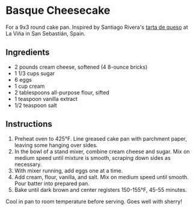 # Basque Cheesecake

For a 9x3 round cake pan. Inspired by Santiago Rivera's [tarta de queso](https://www.lavanguardia.com/comer/sitios/20181026/452544579597/mejor-tarta-queso-espana-receta-la-vina.html) at La Viña in San Sebastián, Spain.

## Ingredients

- 2 pounds cream cheese, softened (4 8-ounce bricks)
- 1 1/3 cups sugar
- 6 eggs
- 1 cup cream
- 2 tablespoons all-purpose flour, sifted
- 1 teaspoon vanilla extract
- 1/2 teaspoon salt

## Instructions

1. Preheat oven to 425°F. Line greased cake pan with parchment paper, leaving some hanging over sides.
2. In the bowl of a stand mixer, combine cream cheese and sugar. Mix on medium speed until mixture is smooth, scraping down sides as necessary.
3. With mixer running, add eggs one at a time.
4. Add cream, flour, vanilla, and salt. Mix on medium speed until smooth. Pour batter into prepared pan.
5. Bake until dark brown and center registers 150-155°F, 45-55 minutes.

Cool in pan to room temperature before serving. Goes well with sherry!
